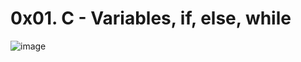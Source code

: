 <h1>0x01. C - Variables, if, else, while</h1>

![image](https://user-images.githubusercontent.com/98773774/167271650-921a5c91-2399-46b9-8785-41b33c67a316.png)
